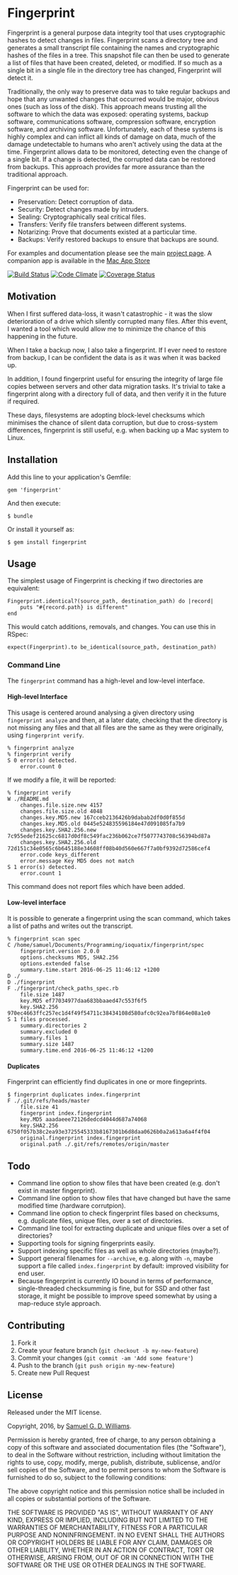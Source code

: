 # Fingerprint

Fingerprint is a general purpose data integrity tool that uses cryptographic hashes to detect changes in files. Fingerprint scans a directory tree and generates a small transcript file containing the names and cryptographic hashes of the files in a tree. This snapshot file can then be used to generate a list of files that have been created, deleted, or modified. If so much as a single bit in a single file in the directory tree has changed, Fingerprint will detect it.

Traditionally, the only way to preserve data was to take regular backups and hope that any unwanted changes that occurred would be major, obvious ones (such as loss of the disk). This approach means trusting all the software to which the data was exposed: operating systems, backup software, communications software, compression software, encryption software, and archiving software. Unfortunately, each of these systems is highly complex and can inflict all kinds of damage on data, much of the damage undetectable to humans who aren't actively using the data at the time. Fingerprint allows data to be monitored, detecting even the change of a single bit. If a change is detected, the corrupted data can be restored from backups. This approach provides far more assurance than the traditional approach.

Fingerprint can be used for:

- Preservation: Detect corruption of data.
- Security: Detect changes made by intruders.
- Sealing: Cryptographically seal critical files.
- Transfers: Verify file transfers between different systems.
- Notarizing: Prove that documents existed at a particular time.
- Backups: Verify restored backups to ensure that backups are sound.

For examples and documentation please see the main [project page][1]. A companion app is available in the [Mac App Store](https://itunes.apple.com/nz/app/fingerprint/id470866821)

[1]: http://www.codeotaku.com/projects/fingerprint/index

[![Build Status](https://secure.travis-ci.org/ioquatix/fingerprint.svg)](http://travis-ci.org/ioquatix/fingerprint)
[![Code Climate](https://codeclimate.com/github/ioquatix/fingerprint.svg)](https://codeclimate.com/github/ioquatix/fingerprint)
[![Coverage Status](https://coveralls.io/repos/ioquatix/fingerprint/badge.svg)](https://coveralls.io/r/ioquatix/fingerprint)

## Motivation

When I first suffered data-loss, it wasn't catastrophic - it was the slow deterioration of a drive which silently corrupted many files. After this event, I wanted a tool which would allow me to minimize the chance of this happening in the future.

When I take a backup now, I also take a fingerprint. If I ever need to restore from backup, I can be confident the data is as it was when it was backed up.

In addition, I found fingerprint useful for ensuring the integrity of large file copies between servers and other data migration tasks. It's trivial to take a fingerprint along with a directory full of data, and then verify it in the future if required.

These days, filesystems are adopting block-level checksums which minimises the chance of silent data corruption, but due to cross-system differences, fingerprint is still useful, e.g. when backing up a Mac system to Linux.

## Installation

Add this line to your application's Gemfile:

	gem 'fingerprint'

And then execute:

	$ bundle

Or install it yourself as:

	$ gem install fingerprint

## Usage

The simplest usage of Fingerprint is checking if two directories are equivalent:

	Fingerprint.identical?(source_path, destination_path) do |record|
		puts "#{record.path} is different"
	end

This would catch additions, removals, and changes. You can use this in RSpec:

	expect(Fingerprint).to be_identical(source_path, destination_path)

### Command Line

The `fingerprint` command has a high-level and low-level interface.

#### High-level Interface

This usage is centered around analysing a given directory using `fingerprint analyze` and then, at a later date, checking that the directory is not missing any files and that all files are the same as they were originally, using `fingerprint verify`.

	% fingerprint analyze
	% fingerprint verify
	S 0 error(s) detected.
		error.count 0

If we modify a file, it will be reported:

	% fingerprint verify 
	W ./README.md
		changes.file.size.new 4157
		changes.file.size.old 4048
		changes.key.MD5.new 167cceb2136426b9dabab2df0d0f855d
		changes.key.MD5.old 0445e524835596184e47d091085fa7b9
		changes.key.SHA2.256.new 7c955edef21625cc6817d0df8c549fac236b062ce7f5077743708c56394bd87a
		changes.key.SHA2.256.old 72d151c34e0565c6b645188e34608ff08b40d560e667f7a0bf9392d72586cef4
		error.code keys_different
		error.message Key MD5 does not match
	S 1 error(s) detected.
		error.count 1

This command does not report files which have been added.

#### Low-level interface

It is possible to generate a fingerprint using the scan command, which takes a list of paths and writes out the transcript.

	% fingerprint scan spec 
	C /home/samuel/Documents/Programming/ioquatix/fingerprint/spec
		fingerprint.version 2.0.0
		options.checksums MD5, SHA2.256
		options.extended false
		summary.time.start 2016-06-25 11:46:12 +1200
	D ./
	D ./fingerprint
	F ./fingerprint/check_paths_spec.rb
		file.size 1487
		key.MD5 ef77034977daa683bbaaed47c553f6f5
		key.SHA2.256 970ec4663ffc257ec1d4f49f54711c38434108d580afc0c92ea7bf864e08a1e0
	S 1 files processed.
		summary.directories 2
		summary.excluded 0
		summary.files 1
		summary.size 1487
		summary.time.end 2016-06-25 11:46:12 +1200

#### Duplicates

Fingerprint can efficiently find duplicates in one or more fingeprints.

	$ fingerprint duplicates index.fingerprint
	F ./.git/refs/heads/master
		file.size 41
		fingerprint index.fingerprint
		key.MD5 aaadaeee72126dedcd4044d687a74068
		key.SHA2.256 6750f057b38c2ea93e3725545333b8167301b6d8daa0626b0a2a613a6a4f4f04
		original.fingerprint index.fingerprint
		original.path ./.git/refs/remotes/origin/master

## Todo

* Command line option to show files that have been created (e.g. don't exist in master fingerprint).
* Command line option to show files that have changed but have the same modified time (hardware corrutpion).
* Command line option to check fingerprint files based on checksums, e.g. duplicate files, unique files, over a set of directories.
* Command line tool for extracting duplicate and unique files over a set of directories?
* Supporting tools for signing fingerprints easily.
* Support indexing specific files as well as whole directories (maybe?).
* Support general filenames for `--archive`, e.g. along with `-n`, maybe support a file called `index.fingerprint` by default: improved visibility for end user.
* Because fingerprint is currently IO bound in terms of performance, single-threaded checksumming is fine, but for SSD and other fast storage, it might be possible to improve speed somewhat by using a map-reduce style approach.

## Contributing

1. Fork it
2. Create your feature branch (`git checkout -b my-new-feature`)
3. Commit your changes (`git commit -am 'Add some feature'`)
4. Push to the branch (`git push origin my-new-feature`)
5. Create new Pull Request

## License

Released under the MIT license.

Copyright, 2016, by [Samuel G. D. Williams](http://www.codeotaku.com/samuel-williams).

Permission is hereby granted, free of charge, to any person obtaining a copy
of this software and associated documentation files (the "Software"), to deal
in the Software without restriction, including without limitation the rights
to use, copy, modify, merge, publish, distribute, sublicense, and/or sell
copies of the Software, and to permit persons to whom the Software is
furnished to do so, subject to the following conditions:

The above copyright notice and this permission notice shall be included in
all copies or substantial portions of the Software.

THE SOFTWARE IS PROVIDED "AS IS", WITHOUT WARRANTY OF ANY KIND, EXPRESS OR
IMPLIED, INCLUDING BUT NOT LIMITED TO THE WARRANTIES OF MERCHANTABILITY,
FITNESS FOR A PARTICULAR PURPOSE AND NONINFRINGEMENT. IN NO EVENT SHALL THE
AUTHORS OR COPYRIGHT HOLDERS BE LIABLE FOR ANY CLAIM, DAMAGES OR OTHER
LIABILITY, WHETHER IN AN ACTION OF CONTRACT, TORT OR OTHERWISE, ARISING FROM,
OUT OF OR IN CONNECTION WITH THE SOFTWARE OR THE USE OR OTHER DEALINGS IN
THE SOFTWARE.
